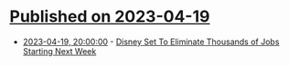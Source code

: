 # [Published on 2023-04-19](index.md)

* [2023-04-19, 20:00:00](https://slashdot.org/story/23/04/19/1939202/disney-set-to-eliminate-thousands-of-jobs-starting-next-week?utm_source=rss1.0mainlinkanon&utm_medium=feed) - [Disney Set To Eliminate Thousands of Jobs Starting Next Week](https://slashdot.org/story/23/04/19/1939202/disney-set-to-eliminate-thousands-of-jobs-starting-next-week?utm_source=rss1.0mainlinkanon&utm_medium=feed)
